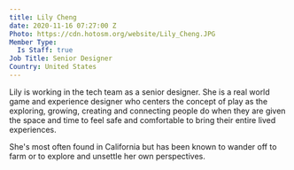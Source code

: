 ```yaml
---
title: Lily Cheng
date: 2020-11-16 07:27:00 Z
Photo: https://cdn.hotosm.org/website/Lily_Cheng.JPG
Member Type:
  Is Staff: true
Job Title: Senior Designer
Country: United States
---
```


Lily is working in the tech team as a senior designer. She is a real world game and experience designer who centers the concept of play as the exploring, growing, creating and connecting people do when they are given the space and time to feel safe and comfortable to bring their entire lived experiences.  

She's most often found in California but has been known to wander off to farm or to explore and unsettle her own perspectives. 